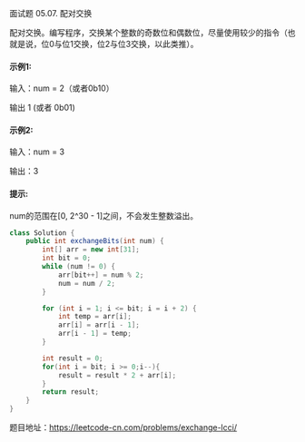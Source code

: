 面试题 05.07. 配对交换

配对交换。编写程序，交换某个整数的奇数位和偶数位，尽量使用较少的指令（也就是说，位0与位1交换，位2与位3交换，以此类推）。


#### 示例1:

输入：num = 2（或者0b10）

输出 1 (或者 0b01)


#### 示例2:

输入：num = 3

输出：3

#### 提示:

num的范围在[0, 2^30 - 1]之间，不会发生整数溢出。

```java
class Solution {
    public int exchangeBits(int num) {
        int[] arr = new int[31];
        int bit = 0;
        while (num != 0) {
            arr[bit++] = num % 2;
            num = num / 2;
        }

        for (int i = 1; i <= bit; i = i + 2) {
            int temp = arr[i];
            arr[i] = arr[i - 1];
            arr[i - 1] = temp;
        }

        int result = 0;
        for(int i = bit; i >= 0;i--){
            result = result * 2 + arr[i];
        }
        return result;
    }
}
```


题目地址：https://leetcode-cn.com/problems/exchange-lcci/


